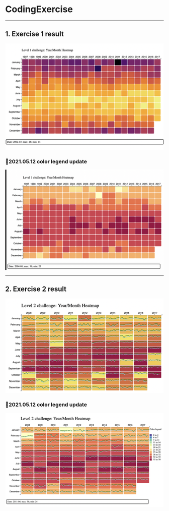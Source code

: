 # CodingExercise
------
## 1. Exercise 1 result
![initial](https://github.com/csg17/CodingExercise/blob/main/l2.png)

### 📌2021.05.12 color legend update
![initial](https://github.com/csg17/CodingExercise/blob/main/level2_v2.png)

------
## 2. Exercise 2 result
![initial](https://github.com/csg17/CodingExercise/blob/main/level2.png)

### 📌2021.05.12 color legend update
![initial](https://github.com/csg17/CodingExercise/blob/main/level1_v2.png)
